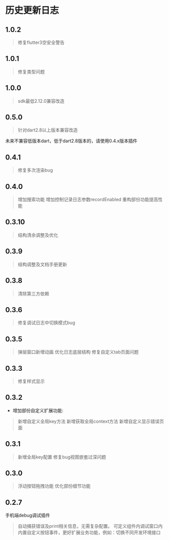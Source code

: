 # 历史更新日志

## 1.0.2

> 修复flutter3空安全警告

## 1.0.1

> 修复类型问题

## 1.0.0

> sdk最低2.12.0兼容改造

## 0.5.0

> 针对dart2.8以上版本兼容改造

未来不兼容低版本dart，低于dart2.8版本的，请使用0.4.x版本插件

## 0.4.1

> 修复多次渲染bug

## 0.4.0

> 增加搜索功能
> 增加控制记录日志参数recordEnabled
> 重构部份功能提高性能

## 0.3.10

> 结构清余调整及优化

## 0.3.9

> 结构调整及文档手册更新

## 0.3.8

> 清除第三方依赖

## 0.3.6

> 修复调试日志中切换模式bug

## 0.3.5

> 弹层窗口新增动画
> 优化日志底层结构
> 修复自定义tab页面问题

## 0.3.3

> 修复样式显示

## 0.3.2

* 增加部份自定义扩展功能:

> 新增自定义全局key方法
> 新增获取全局context方法
> 新增自定义显示错误页面

## 0.3.1

> 新增全局key配置
> 修复bug视图嵌套过深问题

## 0.3.0

> 浮动按钮拖拽功能
> 优化部份细节功能

## 0.2.7

手机端debug调试插件
> 自动捕获错误及print相关信息，无需复杂配置。
> 可定义组件内调试窗口内
> 内置自定义按钮事件，更好扩展业务功能，例如：切换不同开发环境接口
